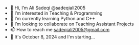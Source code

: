 - 👋 Hi, I’m Ali Sadeqi @sadeqiali2005
- 👀 I’m interested in Teaching & Programming
- 🌱 I’m currently learning Python and C++
- 💞️ I’m looking to collaborate on Teaching Assistant Projects
- 📫 How to reach me sadeqiali2005@gmail.com
- 📅 It's October 8, 2024 and I'm starting...
